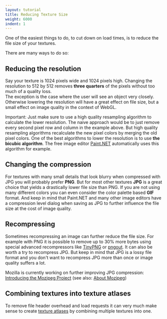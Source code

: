 ```yaml
---
layout: tutorial
title: Reducing Texture Size
weight: 6000
indent: 1
---
```

One of the easiest things to do, to cut down on load times, is to reduce the file size of your textures.  

There are many ways to do so:  

## Reducing the resolution

Say your texture is 1024 pixels wide and 1024 pixels high. Changing the resolution to 512 by 512 removes **three quarters** of the pixels without too much of a quality loss.  
The exception is the case where the user will see an object very closely. Otherwise lowering the resolution will have a great effect on file size, but a small effect on image quality in the context of WebGL.  

Important: Just make sure to use a high quality resampling algorithm to calculate the lower resolution. The naive approach would be to just remove every second pixel row and column in the example above. But high quality resampling algorithms recalculate the new pixel colors by merging the old pixel colors. One of the best algorithms to lower the resolution is to use **the bicubic algorithm**. The free image editor [Paint.NET](http://www.getpaint.net) automatically uses this algorithm for example.  

## Changing the compression

For textures with many small details that look blurry when compressed with JPG you will probably prefer **PNG**. But for most other textures **JPG** is a great choice that yields a drastically lower file size than PNG. If you are not using many different colors you can even consider the color palette based **GIF** format. And keep in mind that Paint.NET and many other image editors have a compression level dialog when saving as JPG to further influence the file size at the cost of image quality.  

## Recompressing

Sometimes recompressing an image can further reduce the file size. For example with PNG it is possible to remove up to 30% more bytes using special advanced recompressors like [TinyPNG](https://tinypng.com/) or [pngout](http://advsys.net/ken/utils.htm). It can also be worth a try to recompress JPG. But keep in mind that JPG is a lossy file format and you don't want to recompress JPG more than once or image quality suffers a lot.  

Mozilla is currently working on further improving JPG compression: [Introducing the Mozjpeg Project](https://blog.mozilla.org/research/2014/03/05/introducing-the-mozjpeg-project/) (see also: [About Mozjpeg](http://www.libjpeg-turbo.org/About/Mozjpeg))  

## Combining textures into texture atlases

To remove file header overhead and load requests it can very much make sense to create [texture atlases](http://en.wikipedia.org/wiki/Texture_atlas) by combining multiple textures into one.